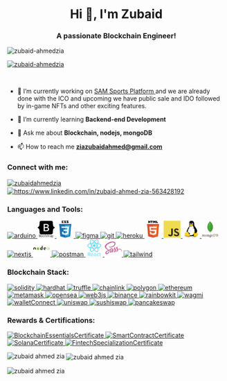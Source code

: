 <h1 align="center">Hi 👋, I'm Zubaid</h1>
<h3 align="center">A passionate Blockchain Engineer!</h3>

<p align="left"> <img src="https://komarev.com/ghpvc/?username=zubaid-ahmedzia&label=Profile%20views&color=0e75b6&style=flat" alt="zubaid-ahmedzia" /> </p>

<p align="left"> <a href="https://github.com/ryo-ma/github-profile-trophy"><img src="https://github-profile-trophy.vercel.app/?username=zubaid-ahmedzia" alt="zubaid-ahmedzia" /></a> </p>

<p align="left"> <a href="https://twitter.com/" target="blank"><img src="https://img.shields.io/twitter/follow/?logo=twitter&style=for-the-badge" alt="" /></a> </p>

- 🔭 I’m currently working on [SAM Sports Platform ](https://samsports.io/) and we are already done with the ICO and upcoming we have public sale and IDO followed by in-game NFTs and other exciting features.

- 🌱 I’m currently learning **Backend-end Development**

- 💬 Ask me about **Blockchain, nodejs, mongoDB**

- 📫 How to reach me **ziazubaidahmed@gmail.com**

<h3 align="left">Connect with me:</h3>
<p align="left">
<a href="https://twitter.com/7he_ChosenOne" target="blank"><img align="center" src="https://raw.githubusercontent.com/rahuldkjain/github-profile-readme-generator/master/src/images/icons/Social/twitter.svg" alt="zubaidahmedzia" height="30" width="40" /></a>
<a href="https://www.linkedin.com/in/zubaid-ahmed-zia-563428192" target="blank"><img align="center" src="https://raw.githubusercontent.com/rahuldkjain/github-profile-readme-generator/master/src/images/icons/Social/linked-in-alt.svg" alt="https://www.linkedin.com/in/zubaid-ahmed-zia-563428192" height="30" width="40" /></a>
</p>
<p align="left">
</p>

<h3 align="left">Languages and Tools:</h3>
<p align="left"> <a href="https://www.arduino.cc/" target="_blank" rel="noreferrer"> <img src="https://cdn.worldvectorlogo.com/logos/arduino-1.svg" alt="arduino" width="40" height="40"/> </a> <a href="https://getbootstrap.com" target="_blank" rel="noreferrer"> <img src="https://raw.githubusercontent.com/devicons/devicon/master/icons/bootstrap/bootstrap-plain-wordmark.svg" alt="bootstrap" width="40" height="40"/> </a> <a href="https://www.w3schools.com/css/" target="_blank" rel="noreferrer"> <img src="https://raw.githubusercontent.com/devicons/devicon/master/icons/css3/css3-original-wordmark.svg" alt="css3" width="40" height="40"/> </a> <a href="https://www.figma.com/" target="_blank" rel="noreferrer"> <img src="https://www.vectorlogo.zone/logos/figma/figma-icon.svg" alt="figma" width="40" height="40"/> </a> <a href="https://git-scm.com/" target="_blank" rel="noreferrer"> <img src="https://www.vectorlogo.zone/logos/git-scm/git-scm-icon.svg" alt="git" width="40" height="40"/> </a> <a href="https://heroku.com" target="_blank" rel="noreferrer"> <img src="https://www.vectorlogo.zone/logos/heroku/heroku-icon.svg" alt="heroku" width="40" height="40"/> </a> <a href="https://www.w3.org/html/" target="_blank" rel="noreferrer"> <img src="https://raw.githubusercontent.com/devicons/devicon/master/icons/html5/html5-original-wordmark.svg" alt="html5" width="40" height="40"/> </a> <a href="https://developer.mozilla.org/en-US/docs/Web/JavaScript" target="_blank" rel="noreferrer"> <img src="https://raw.githubusercontent.com/devicons/devicon/master/icons/javascript/javascript-original.svg" alt="javascript" width="40" height="40"/> </a> <a href="https://www.linux.org/" target="_blank" rel="noreferrer"> <img src="https://raw.githubusercontent.com/devicons/devicon/master/icons/linux/linux-original.svg" alt="linux" width="40" height="40"/> </a> <a href="https://www.mongodb.com/" target="_blank" rel="noreferrer"> <img src="https://raw.githubusercontent.com/devicons/devicon/master/icons/mongodb/mongodb-original-wordmark.svg" alt="mongodb" width="40" height="40"/> </a> <a href="https://nextjs.org/" target="_blank" rel="noreferrer"> <img src="https://cdn.worldvectorlogo.com/logos/nextjs-2.svg" alt="nextjs" width="40" height="40"/> </a> <a href="https://nodejs.org" target="_blank" rel="noreferrer"> <img src="https://raw.githubusercontent.com/devicons/devicon/master/icons/nodejs/nodejs-original-wordmark.svg" alt="nodejs" width="40" height="40"/> </a> <a href="https://postman.com" target="_blank" rel="noreferrer"> <img src="https://www.vectorlogo.zone/logos/getpostman/getpostman-icon.svg" alt="postman" width="40" height="40"/> </a> <a href="https://reactjs.org/" target="_blank" rel="noreferrer"> <img src="https://raw.githubusercontent.com/devicons/devicon/master/icons/react/react-original-wordmark.svg" alt="react" width="40" height="40"/> </a> <a href="https://sass-lang.com" target="_blank" rel="noreferrer"> <img src="https://raw.githubusercontent.com/devicons/devicon/master/icons/sass/sass-original.svg" alt="sass" width="40" height="40"/> </a> <a href="https://tailwindcss.com/" target="_blank" rel="noreferrer"> <img src="https://www.vectorlogo.zone/logos/tailwindcss/tailwindcss-icon.svg" alt="tailwind" width="40" height="40"/> </a> </p>

<h3 align="left">Blockchain Stack:</h3>
 <a href="https://soliditylang.org/" target="_blank" rel="noreferrer"> <img src="https://seeklogo.com/images/S/solidity-logo-D29CC3EB00-seeklogo.com.png" alt="solidity" width="40" height="40"/> </a> <a href="https://hardhat.org/" target="_blank" rel="noreferrer"> <img src="https://seeklogo.com/images/H/hardhat-logo-888739EBB4-seeklogo.com.png" alt="hardhat" width="40" height="40"/> </a> <a href="https://trufflesuit.com/" target="_blank" rel="noreferrer"> <img src="https://seeklogo.com/images/T/truffle-logo-2DC7EBABF2-seeklogo.com.png" alt="truffle" width="40" height="40"/> </a> <a href="https://chain.link/" target="_blank" rel="noreferrer"> <img src="https://seeklogo.com/images/C/chainlink-link-logo-CDF7095A43-seeklogo.com.png" alt="chainlink" width="40" height="40"/> </a> <a href="https://polygon.technology" target="_blank" rel="noreferrer"> <img src="https://seeklogo.com/images/P/polygon-matic-logo-1DFDA3A3A8-seeklogo.com.png" alt="polygon" width="40" height="40"/> </a> <a href="https://ethereum.org" target="_blank" rel="noreferrer"> <img src="https://seeklogo.com/images/E/ethereum-logo-DE26DD608D-seeklogo.com.png" alt="ethereum" width="40" height="40"/> </a>
<a href="https://metamask.io" target="_blank" rel="noreferrer"> <img src="https://seeklogo.com/images/M/metamask-logo-09EDE53DBD-seeklogo.com.png" alt="metamask" width="40" height="40"/> </a> <a href="https://opensea.io" target="_blank" rel="noreferrer"> <img src="https://seeklogo.com/images/O/opensea-logo-7DE9D85D62-seeklogo.com.png" alt="opensea" width="40" height="40"/> </a> <a href="https://web3js.readthedocs.io/" target="_blank" rel="noreferrer"> <img src="https://seeklogo.com/images/W/web3js-logo-62DEE79B50-seeklogo.com.png" alt="web3js" width="40" height="40"/> </a> <a href="https://www.binance.com/en" target="_blank" rel="noreferrer"> <img src="https://seeklogo.com/images/B/binance-coin-bnb-logo-97F9D55608-seeklogo.com.png" alt="binance" width="40" height="40"/> </a> <a href="https://www.rainbowkit.com/" target="_blank" rel="noreferrer"> <img src="https://www.rainbowkit.com/rainbow.svg" alt="rainbowkit" width="40" height="40"/> </a> <a href="https://www.wagmi.sh" target="_blank" rel="noreferrer"> <img src="https://raw.githubusercontent.com/wagmi-dev/.github/main/content/logo-dark.svg" alt="wagmi" width="40" height="40"/> </a> <a href="https://walletconnect.com/" target="_blank" rel="noreferrer"> <img src="https://avatars.githubusercontent.com/u/37784886?s=200&v=4" alt="walletConnect" width="40" height="40"/> </a> <a href="https://uniswap.org/" target="_blank" rel="noreferrer"> <img src="https://avatars.githubusercontent.com/u/36115574?s=200&v=4" alt="uniswap" width="40" height="40"/> </a> <a href="https://sushi.com" target="_blank" rel="noreferrer"> <img src="https://avatars.githubusercontent.com/u/72222929?s=200&v=4" alt="sushiswap" width="40" height="40"/> </a> <a href="https://pancakeswap.finance" target="_blank" rel="noreferrer"> <img src="https://avatars.githubusercontent.com/u/71247426?s=200&v=4" alt="pancakeswap" width="40" height="40"/> </a>    </p>

<h3 align="left">Rewards & Certifications: </h3>

<p align="left"> <a href="" target="_blank" rel="noreferrer"> <img src="https://brown-capitalist-mastodon-625.mypinata.cloud/ipfs/Qma3RXEMfa5kC3NbrUmDPnctLdR7ijzo7q8yYCBdtQ3aJ9?_gl=1*z1u3tn*_ga*MTQ5ODE2MzE4Ny4xNjk3NTQ2MDA3*_ga_5RMPXG14TE*MTY5NzU0NjAwNy4xLjEuMTY5NzU0NjkxMS4zOC4wLjA." alt="BlockchainEssentialsCertificate" width="200" height="170"/> </a><a href="" target="_blank" rel="noreferrer"> <img src="https://brown-capitalist-mastodon-625.mypinata.cloud/ipfs/QmdG4aq6Wuii8w69efsouma3obW5qwtxuTabZRwZQW18MF?_gl=1*12yszlb*_ga*MTQ5ODE2MzE4Ny4xNjk3NTQ2MDA3*_ga_5RMPXG14TE*MTY5NzU0NjAwNy4xLjEuMTY5NzU0NzExMC42MC4wLjA." alt="SmartContractCertificate" width="200" height="170"/> </a><a href="" target="_blank" rel="noreferrer"> <img src="https://brown-capitalist-mastodon-625.mypinata.cloud/ipfs/QmdZu9W6FwiRSye3e4oGJPpnn2KzWutNAYyWpvifmMvc5G?_gl=1*1awo1u3*_ga*MTQ5ODE2MzE4Ny4xNjk3NTQ2MDA3*_ga_5RMPXG14TE*MTY5NzU0NjAwNy4xLjEuMTY5NzU0NzIzOC42MC4wLjA." alt="SolanaCertificate" width="170" height="200"/> </a><a href="" target="_blank" rel="noreferrer"> <img src="https://brown-capitalist-mastodon-625.mypinata.cloud/ipfs/QmVGdsmUdvrVhLAAVt1VzAu6wAs38AXMg3ZQTb3U1c6QeU?_gl=1*by3agm*_ga*MTQ5ODE2MzE4Ny4xNjk3NTQ2MDA3*_ga_5RMPXG14TE*MTY5NzU0NjAwNy4xLjEuMTY5NzU0NzMzNi42MC4wLjA." alt="FintechSpecializationCertificate" width="200" height="170"/> </a>

<p><img align="left" src="https://github-readme-stats.vercel.app/api/top-langs?username=zubaid-ahmedzia&show_icons=true&locale=en&layout=compact" alt="zubaid ahmed zia" /></p>

<p>&nbsp;<img align="center" src="https://github-readme-stats.vercel.app/api?username=zubaid-ahmedzia&show_icons=true&locale=en" alt="zubaid ahmed zia" /></p>

<p><img align="center" src="https://github-readme-streak-stats.herokuapp.com/?user=zubaid-ahmedzia&" alt="zubaid ahmed zia" /></p>
